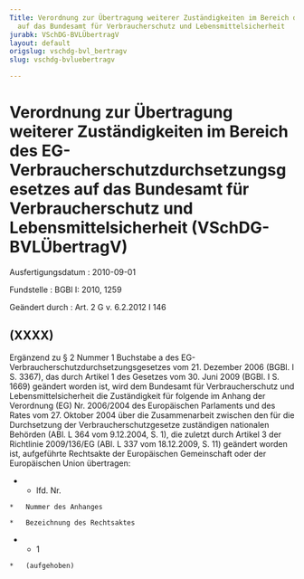 ```yaml
---
Title: Verordnung zur Übertragung weiterer Zuständigkeiten im Bereich des EG-Verbraucherschutzdurchsetzungsgesetzes
  auf das Bundesamt für Verbraucherschutz und Lebensmittelsicherheit
jurabk: VSchDG-BVLÜbertragV
layout: default
origslug: vschdg-bvl_bertragv
slug: vschdg-bvluebertragv

---
```


# Verordnung zur Übertragung weiterer Zuständigkeiten im Bereich des EG-Verbraucherschutzdurchsetzungsgesetzes auf das Bundesamt für Verbraucherschutz und Lebensmittelsicherheit (VSchDG-BVLÜbertragV)

Ausfertigungsdatum
:   2010-09-01

Fundstelle
:   BGBl I: 2010, 1259

Geändert durch
:   Art. 2 G v. 6.2.2012 I 146


## (XXXX)

Ergänzend zu § 2 Nummer 1 Buchstabe a des EG-
Verbraucherschutzdurchsetzungsgesetzes vom 21. Dezember 2006 (BGBl. I
S. 3367), das durch Artikel 1 des Gesetzes vom 30. Juni 2009 (BGBl. I
S. 1669) geändert worden ist, wird dem Bundesamt für Verbraucherschutz
und Lebensmittelsicherheit die Zuständigkeit für folgende im Anhang
der Verordnung (EG) Nr. 2006/2004 des Europäischen Parlaments und des
Rates vom 27. Oktober 2004 über die Zusammenarbeit zwischen den für
die Durchsetzung der Verbraucherschutzgesetze zuständigen nationalen
Behörden (ABl. L 364 vom 9.12.2004, S. 1), die zuletzt durch Artikel 3
der Richtlinie 2009/136/EG (ABl. L 337 vom 18.12.2009, S. 11) geändert
worden ist, aufgeführte Rechtsakte der Europäischen Gemeinschaft oder
der Europäischen Union übertragen:

*    *   lfd. Nr.

    *   Nummer des Anhanges

    *   Bezeichnung des Rechtsaktes


*    *   1

    *   (aufgehoben)




